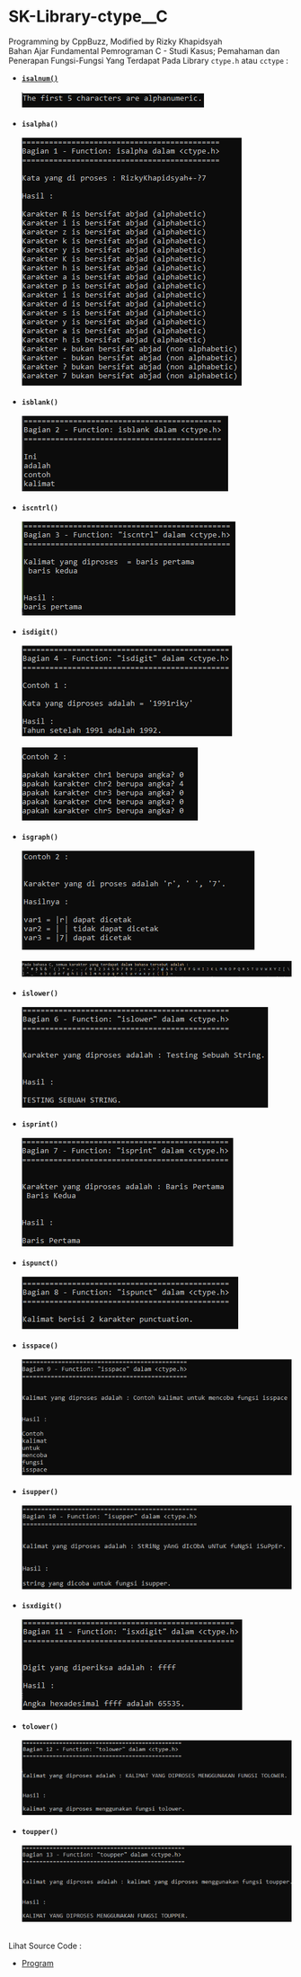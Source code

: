 # SK-Library-ctype__C
Programming by CppBuzz, Modified by Rizky Khapidsyah<br>
Bahan Ajar Fundamental Pemrograman C - Studi Kasus; Pemahaman dan Penerapan Fungsi-Fungsi Yang Terdapat Pada Library <code>ctype.h</code> atau <code>cctype</code> : <br>
- <b><code><a href="https://github.com/RizkyKhapidsyah/SK-ctype-isalnum__CPP/blob/master/SK-ctype-isalnum__CPP/Source.cpp" target="__blank">isalnum()</a></code></b><br><br>
<img src="https://github.com/RizkyKhapidsyah/SK-ctype-isalnum__CPP/blob/master/SK-ctype-isalnum__CPP/Result/001.PNG"><br><br>
- <b><code>isalpha()</code></b><br><br>
<img src="https://github.com/RizkyKhapidsyah/SK-Library-ctype__C/blob/master/SK-ctype-Bagian1__C/result/function_isalpha.PNG"><br><br>
- <b><code>isblank()</code></b><br><br>
<img src="https://github.com/RizkyKhapidsyah/SK-Library-ctype__C/blob/master/SK-ctype-Bagian1__C/result/function_isblank.PNG"><br><br>
- <b><code>iscntrl()</code></b><br><br>
<img src="https://github.com/RizkyKhapidsyah/SK-Library-ctype__C/blob/master/SK-ctype-Bagian1__C/result/function_iscntrl.PNG"><br><br>
- <b><code>isdigit()</code></b><br><br>
<img src="https://github.com/RizkyKhapidsyah/SK-Library-ctype__C/blob/master/SK-ctype-Bagian1__C/result/function_isdigit1.PNG"><br><br>
<img src="https://github.com/RizkyKhapidsyah/SK-Library-ctype__C/blob/master/SK-ctype-Bagian1__C/result/function_isdigit2.PNG"><br><br>
- <b><code>isgraph()</code></b><br><br>
<img src="https://github.com/RizkyKhapidsyah/SK-Library-ctype__C/blob/master/SK-ctype-Bagian1__C/result/function_isgraph2.PNG"><br><br>
<img src="https://github.com/RizkyKhapidsyah/SK-Library-ctype__C/blob/master/SK-ctype-Bagian1__C/result/function_isgraph3.PNG"><br><br>
- <b><code>islower()</code></b><br><br>
<img src="https://github.com/RizkyKhapidsyah/SK-Library-ctype__C/blob/master/SK-ctype-Bagian1__C/result/function_islower.PNG"><br><br>
- <b><code>isprint()</code></b><br><br>
<img src="https://github.com/RizkyKhapidsyah/SK-Library-ctype__C/blob/master/SK-ctype-Bagian1__C/result/function_isprint.PNG"><br><br>
- <b><code>ispunct()</code></b><br><br>
<img src="https://github.com/RizkyKhapidsyah/SK-Library-ctype__C/blob/master/SK-ctype-Bagian1__C/result/function_ispunct.PNG"><br><br>
- <b><code>isspace()</code></b><br><br>
<img src="https://github.com/RizkyKhapidsyah/SK-Library-ctype__C/blob/master/SK-ctype-Bagian1__C/result/function_isspace.PNG"><br><br>
- <b><code>isupper()</code></b><br><br>
<img src="https://github.com/RizkyKhapidsyah/SK-Library-ctype__C/blob/master/SK-ctype-Bagian1__C/result/function_isupper.PNG"><br><br>
- <b><code>isxdigit()</code></b><br><br>
<img src="https://github.com/RizkyKhapidsyah/SK-Library-ctype__C/blob/master/SK-ctype-Bagian1__C/result/function_isxdigit.PNG"><br><br>
- <b><code>tolower()</code></b><br><br>
<img src="https://github.com/RizkyKhapidsyah/SK-Library-ctype__C/blob/master/SK-ctype-Bagian1__C/result/function_tolower.PNG"><br><br>
- <b><code>toupper()</code></b><br><br>
<img src="https://github.com/RizkyKhapidsyah/SK-Library-ctype__C/blob/master/SK-ctype-Bagian1__C/result/function_toupper.PNG"><br><br>

Lihat Source Code : <br>
- <a href="https://github.com/RizkyKhapidsyah/SK-Library-ctype__C/blob/master/SK-ctype-Bagian1__C/Source.c">Program</a>
